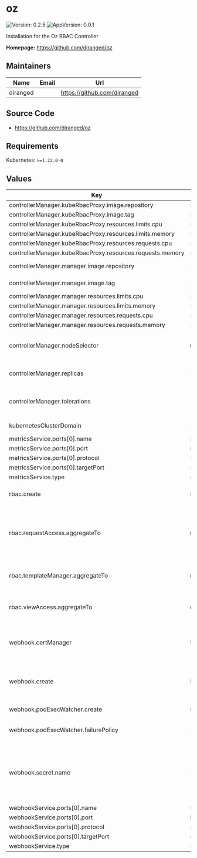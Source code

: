 # oz

![Version: 0.2.5](https://img.shields.io/badge/Version-0.2.5-informational?style=flat-square) ![AppVersion: 0.0.1](https://img.shields.io/badge/AppVersion-0.0.1-informational?style=flat-square)

Installation for the Oz RBAC Controller

**Homepage:** <https://github.com/diranged/oz>

## Maintainers

| Name | Email | Url |
| ---- | ------ | --- |
| diranged |  | <https://github.com/diranged> |

## Source Code

* <https://github.com/diranged/oz>

## Requirements

Kubernetes: `>=1.22.0-0`

## Values

| Key | Type | Default | Description |
|-----|------|---------|-------------|
| controllerManager.kubeRbacProxy.image.repository | string | `"gcr.io/kubebuilder/kube-rbac-proxy"` |  |
| controllerManager.kubeRbacProxy.image.tag | string | `"v0.13.0"` |  |
| controllerManager.kubeRbacProxy.resources.limits.cpu | string | `"500m"` |  |
| controllerManager.kubeRbacProxy.resources.limits.memory | string | `"128Mi"` |  |
| controllerManager.kubeRbacProxy.resources.requests.cpu | string | `"5m"` |  |
| controllerManager.kubeRbacProxy.resources.requests.memory | string | `"64Mi"` |  |
| controllerManager.manager.image.repository | `string` | `"ghcr.io/diranged/oz"` | Docker Image repository and name to use for the controller. |
| controllerManager.manager.image.tag | `string` | `nil` | If set, overrides the .Chart.AppVersion field to set the target image version for the Oz controller. |
| controllerManager.manager.resources.limits.cpu | string | `"500m"` |  |
| controllerManager.manager.resources.limits.memory | string | `"128Mi"` |  |
| controllerManager.manager.resources.requests.cpu | string | `"10m"` |  |
| controllerManager.manager.resources.requests.memory | string | `"64Mi"` |  |
| controllerManager.nodeSelector | `map` | `nil` | A nodeSepector to apply to the controller-manager pods. See https://kubernetes.io/docs/tasks/configure-pod-container/assign-pods-nodes/. |
| controllerManager.replicas | `int` | `1` | Number of Oz Controllers to run. If more than one is used, leader-election is used to ensure only one controller is operating at a time. |
| controllerManager.tolerations | `[]map]` | `[]` | A list of Tolerations that will be applied to the controller-manager pods. See https://kubernetes.io/docs/concepts/scheduling-eviction/taint-and-toleration/. |
| kubernetesClusterDomain | `string` | `"cluster.local"` | Configures the KUBERNETES_CLUSTER_DOMAIN environment variable. |
| metricsService.ports[0].name | string | `"https"` |  |
| metricsService.ports[0].port | int | `8443` |  |
| metricsService.ports[0].protocol | string | `"TCP"` |  |
| metricsService.ports[0].targetPort | string | `"https"` |  |
| metricsService.type | string | `"ClusterIP"` |  |
| rbac.create | `bool` | `true` | If true, the chart will create aggregated roles for accessing the access templates and access request resources. |
| rbac.requestAccess.aggregateTo | `map` | `{"rbac.authorization.k8s.io/aggregate-to-admin":"true","rbac.authorization.k8s.io/aggregate-to-edit":"true"}` | These labels are applied to the "request-access" ClusterRole and are intended to grant developers the permission to make an Access Request. These can be fairly widely granted because the true permissions for who has access to use an Access Request are defined in the Access Template resouces themselves. |
| rbac.templateManager.aggregateTo | `map` | `{"rbac.authorization.k8s.io/aggregate-to-admin":"true","rbac.authorization.k8s.io/aggregate-to-edit":"true"}` | These labels are applied to the "template-manager" ClusterRole and are used to define how to aggregate up the privileges for managing Access Templates. |
| rbac.viewAccess.aggregateTo | `map` | `{"rbac.authorization.k8s.io/aggregate-to-admin":"true","rbac.authorization.k8s.io/aggregate-to-edit":"true","rbac.authorization.k8s.io/aggregate-to-view":"true"}` | These labels are applied to the "view-access" ClusterRole and are used to define how to aggregate up the privileges to your RBAC system. The default settings here are reasonably sane. |
| webhook.certManager | `bool` | `true` | By default, use the [Cert-Manager](https://cert-manager.io) to manage `Certificate` and `Issuer` resouces, which will ultimately populate the `Secret` for the manager service. If you disable this, you must populate the `Secret` yourself. |
| webhook.create | `bool` | `true` | Whether or not to create the `Certificate` and `ValidatingWebhookConfiguration` and `MutatingWebhookConfiguration` resources or not. If not, significant audit and granular permissions functionality of *Oz* will be lost. |
| webhook.podExecWatcher.create | `bool` | `true` | Whether or not to create the webhook configuration. |
| webhook.podExecWatcher.failurePolicy | `string` | `"Fail"` | Either `Fail` or `Ignore`. Defines what happens to an `Exec` request if the Webhook endpoint fails to respond. |
| webhook.secret.name | `string` | `"oz-serving-cert"` | Configures the name of a Secret (type: `kubernetes.io/tls`) within the Namespace that holds a valid private key, certificate and CA bundle. The default behavior is for this to be created by a third party plugin (https://cert-manager.io/) that is extremely common and considered the defacto standard for certificate management within Kubernetes. |
| webhookService.ports[0].name | string | `"https"` |  |
| webhookService.ports[0].port | int | `443` |  |
| webhookService.ports[0].protocol | string | `"TCP"` |  |
| webhookService.ports[0].targetPort | string | `"webhook-server"` |  |
| webhookService.type | string | `"ClusterIP"` |  |
